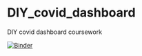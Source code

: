# DIY_covid_dashboard
DIY covid dashboard coursework





[![Binder](https://mybinder.org/badge_logo.svg)](https://mybinder.org/v2/gh/yitong2495/DIY_covid_dashboard/7aa18269b8c3c24d836866f4cdcb4bffcabf2b51?urlpath=lab%2Ftree%2FDashboard.ipynb)
